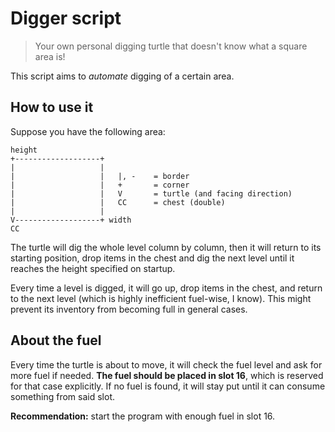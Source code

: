 # Digger script

> Your own personal digging turtle that doesn't know what a square area is!

This script aims to *automate* digging of a certain area.

## How to use it

Suppose you have the following area:

```
height
+-------------------+
|                   |
|                   |   |, -    = border
|                   |   +       = corner
|                   |   V       = turtle (and facing direction)
|                   |   CC      = chest (double)
|                   |
V-------------------+ width
CC
```

The turtle will dig the whole level column by column, then it will return to
its starting position, drop items in the chest and dig the next level until it
reaches the height specified on startup.

Every time a level is digged, it will go up, drop items in the chest, and
return to the next level (which is highly inefficient fuel-wise, I know). This
might prevent its inventory from becoming full in general cases.

## About the fuel

Every time the turtle is about to move, it will check the fuel level and ask
for more fuel if needed. **The fuel should be placed in slot 16**, which is
reserved for that case explicitly. If no fuel is found, it will stay put until
it can consume something from said slot.

**Recommendation:** start the program with enough fuel in slot 16.
